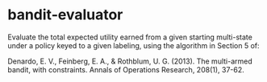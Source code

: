 # bandit-evaluator

Evaluate the total expected utility earned from a given starting multi-state under a policy keyed to a given labeling, using the algorithm in Section 5 of:

Denardo, E. V., Feinberg, E. A., & Rothblum, U. G. (2013). The multi-armed bandit, with constraints. Annals of Operations Research, 208(1), 37-62.

